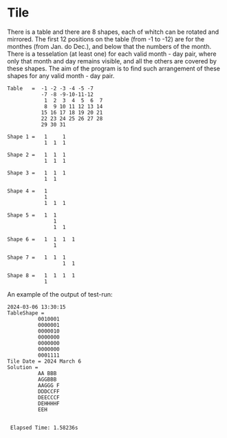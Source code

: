 # Tile

There is a table and there are 8 shapes, each of whitch can be rotated and mirrored.
The first 12 positions on the table (from -1 to -12) are for the monthes (from Jan. do Dec.),
and below that the numbers of the month. There is a tesselation (at least one) for each valid
month - day pair, where only that month and day remains visible, and all the others are covered
by these shapes. The aim of the program is to find such arrangement of these shapes for any valid
month - day pair.
```
Table   =  -1 -2 -3 -4 -5 -7
           -7 -8 -9-10-11-12
            1  2  3  4  5  6  7
            8  9 10 11 12 13 14
           15 16 17 18 19 20 21
           22 23 24 25 26 27 28
           29 30 31
```
```
Shape 1 =   1     1
            1  1  1
```
```
Shape 2 =   1  1  1
            1  1  1
```
```
Shape 3 =   1  1  1
            1  1
```
```
Shape 4 =   1
            1
            1  1  1
```
```
Shape 5 =   1  1
               1
               1  1
```
```
Shape 6 =   1  1  1  1
               1
```
```
Shape 7 =   1  1  1
                  1  1
```
```
Shape 8 =   1  1  1  1
            1
```
An example of the output of test-run:
```
2024-03-06 13:30:15
TableShape =
          0010001
          0000001
          0000010
          0000000
          0000000
          0000000
          0001111
Tile Date = 2024 March 6
Solution =
          AA BBB
          AGGBBB
          AAGGG F
          DDDCCFF
          DEECCCF
          DEHHHHF
          EEH


 Elapsed Time: 1.58236s
```
